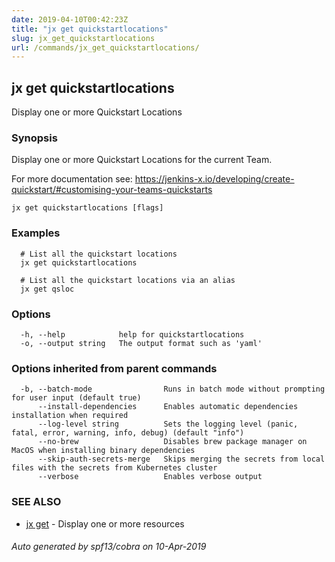 ```yaml
---
date: 2019-04-10T00:42:23Z
title: "jx get quickstartlocations"
slug: jx_get_quickstartlocations
url: /commands/jx_get_quickstartlocations/
---
```

## jx get quickstartlocations

Display one or more Quickstart Locations

### Synopsis

Display one or more Quickstart Locations for the current Team. 

For more documentation see: https://jenkins-x.io/developing/create-quickstart/#customising-your-teams-quickstarts

```
jx get quickstartlocations [flags]
```

### Examples

```
  # List all the quickstart locations
  jx get quickstartlocations
  
  # List all the quickstart locations via an alias
  jx get qsloc
```

### Options

```
  -h, --help            help for quickstartlocations
  -o, --output string   The output format such as 'yaml'
```

### Options inherited from parent commands

```
  -b, --batch-mode                Runs in batch mode without prompting for user input (default true)
      --install-dependencies      Enables automatic dependencies installation when required
      --log-level string          Sets the logging level (panic, fatal, error, warning, info, debug) (default "info")
      --no-brew                   Disables brew package manager on MacOS when installing binary dependencies
      --skip-auth-secrets-merge   Skips merging the secrets from local files with the secrets from Kubernetes cluster
      --verbose                   Enables verbose output
```

### SEE ALSO

* [jx get](/commands/jx_get/)	 - Display one or more resources

###### Auto generated by spf13/cobra on 10-Apr-2019
